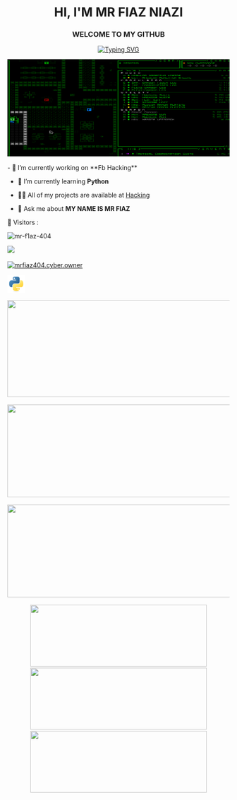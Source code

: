 <h1 align="center">HI, I'M MR FIAZ NIAZI</h1>
<h3 align="center">WELCOME TO MY GITHUB</h3>
<p align="center"> <a href="https://git.io/typing-svg"><img src="https://readme-typing-svg.demolab.com?font=Fira+Code&pause=1000&color=03F700&background=000000&random=false&width=380&height=40&lines=Hello+World%2C+MR+FIAZ+Here+;%F0%9F%91%89%F0%9F%91%89%F0%9F%91%89%F0%9F%91%89MR+FIAZ%F0%9F%91%88%F0%9F%91%88%F0%9F%91%88%F0%9F%91%88;%F0%9F%91%89%E2%9D%A4%E2%9D%A4%E2%9D%A4%E2%9D%A4%E2%9D%A4%E2%9D%A4%F0%9F%91%88;Today+I+Will+Tell+You+%F0%9F%98%87;Please+Follow+My+Github+%F0%9F%99%8F;%E2%AD%90%F0%9F%8C%9FThanks+My+All+Friends%F0%9F%8C%9F%E2%AD%90;%F0%9F%8C%A0%E2%9D%A4Love+From+Pakistan%E2%9D%A4%F0%9F%8C%A0" alt="Typing SVG" /></a></p>
</p>
<p align="center">
  <img width="700" height="220" src="https://raw.githubusercontent.com/MRVIVEK-CODER/MRVIVEK-CODER/main/md7Oqrf.gif">
</p>
- 🔭 I’m currently working on **Fb Hacking**

- 🌱 I’m currently learning **Python**

- 👨‍💻 All of my projects are available at [Hacking](Hacking)

- 💬 Ask me about **MY NAME IS MR FIAZ**

<p align="left">🔗 Visitors :</p>
<p align="left"> <img src="https://komarev.com/ghpvc/?username=mr-f1az-404&label=Profile%20views&color=0e75b6&style=flat" alt="mr-f1az-404" /> </p>
<a href="https://github.com/MR-F1AZ-404"><img src="https://img.shields.io/github/followers/MR-F1AZ-404?label=followers&style=social"/></a>

<a href="https://fb.com/mrfiaz404.cyber.owner" target="dark"><img align="center" src="https://raw.githubusercontent.com/rahuldkjain/github-profile-readme-generator/master/src/images/icons/Social/facebook.svg" alt="mrfiaz404.cyber.owner" height="30" width="40" /></a>
</p>
<p align="left"> <a href="https://www.python.org" target="_dark" rel="noreferrer"> <img src="https://raw.githubusercontent.com/devicons/devicon/master/icons/python/python-original.svg" alt="python" width="40" height="40"/> </a> </p>
<p align="center">
  <img width="600" height="220" src="https://github-readme-stats.vercel.app/api?username=MR-F1AZ-404&show_icons=true&theme=chartreuse-dark">
<p align="center">
  <img width="530" height="210" src="https://github-readme-stats.vercel.app/api/top-langs/?username=MR-F1AZ-404&layout=compact&theme=chartreuse-dark">
</p>
<p align="center">
  <img width="580" height="210" src="https://github-readme-streak-stats.herokuapp.com/?user=mr-f1az-404&layout=compact&theme=chartreuse-dark">
</p>


<p align="center">
<a href="https://github.com/MR-F1AZ-404/Random"><img width="400" height="140" src="https://github-readme-stats.vercel.app/api/pin/?username=MR-F1AZ-404&repo=Random&theme=chartreuse-dark"></a>
<a href="https://github.com/MR-F1AZ-404/apk"><img width="400" height="140" src="https://github-readme-stats.vercel.app/api/pin/?username=MR-F1AZ-404&repo=apk&theme=chartreuse-dark"></a>
<a href="https://github.com/MR-F1AZ-404/Mail"><img width="400" 
height="140" src="https://github-readme-stats.vercel.app/api/pin/?username=MR-F1AZ-404&repo=Mail&theme=chartreuse-dark"></a>
<a 
